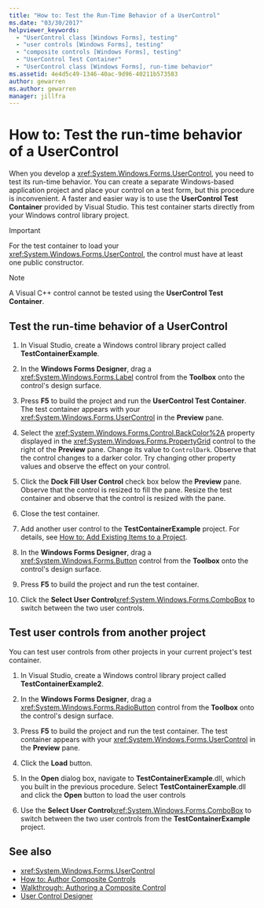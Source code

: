 ```yaml
---
title: "How to: Test the Run-Time Behavior of a UserControl"
ms.date: "03/30/2017"
helpviewer_keywords:
  - "UserControl class [Windows Forms], testing"
  - "user controls [Windows Forms], testing"
  - "composite controls [Windows Forms], testing"
  - "UserControl Test Container"
  - "UserControl class [Windows Forms], run-time behavior"
ms.assetid: 4e4d5c49-1346-40ac-9d96-40211b573583
author: gewarren
ms.author: gewarren
manager: jillfra
---
```

# How to: Test the run-time behavior of a UserControl

When you develop a <xref:System.Windows.Forms.UserControl>, you need to test its run-time behavior. You can create a separate Windows-based application project and place your control on a test form, but this procedure is inconvenient. A faster and easier way is to use the **UserControl Test Container** provided by Visual Studio. This test container starts directly from your Windows control library project.

> [!IMPORTANT]
> For the test container to load your <xref:System.Windows.Forms.UserControl>, the control must have at least one public constructor.

> [!NOTE]
> A Visual C++ control cannot be tested using the **UserControl Test Container**.

## Test the run-time behavior of a UserControl

1. In Visual Studio, create a Windows control library project called **TestContainerExample**.

2. In the **Windows Forms Designer**, drag a <xref:System.Windows.Forms.Label> control from the **Toolbox** onto the control's design surface.

3. Press **F5** to build the project and run the **UserControl Test Container**. The test container appears with your <xref:System.Windows.Forms.UserControl> in the **Preview** pane.

4. Select the <xref:System.Windows.Forms.Control.BackColor%2A> property displayed in the <xref:System.Windows.Forms.PropertyGrid> control to the right of the **Preview** pane. Change its value to `ControlDark`. Observe that the control changes to a darker color. Try changing other property values and observe the effect on your control.

5. Click the **Dock Fill User Control** check box below the **Preview** pane. Observe that the control is resized to fill the pane. Resize the test container and observe that the control is resized with the pane.

6. Close the test container.

7. Add another user control to the **TestContainerExample** project. For details, see [How to: Add Existing Items to a Project](https://docs.microsoft.com/previous-versions/visualstudio/visual-studio-2010/9f4t9t92(v=vs.100)).

8. In the **Windows Forms Designer**, drag a <xref:System.Windows.Forms.Button> control from the **Toolbox** onto the control's design surface.

9. Press **F5** to build the project and run the test container.

10. Click the **Select User Control**<xref:System.Windows.Forms.ComboBox> to switch between the two user controls.

## Test user controls from another project

You can test user controls from other projects in your current project's test container.

1. In Visual Studio, create a Windows control library project called **TestContainerExample2**.

2. In the **Windows Forms Designer**, drag a <xref:System.Windows.Forms.RadioButton> control from the **Toolbox** onto the control's design surface.

3. Press **F5** to build the project and run the test container. The test container appears with your <xref:System.Windows.Forms.UserControl> in the **Preview** pane.

4. Click the **Load** button.

5. In the **Open** dialog box, navigate to **TestContainerExample**.dll, which you built in the previous procedure. Select **TestContainerExample**.dll and click the **Open** button to load the user controls

6. Use the **Select User Control**<xref:System.Windows.Forms.ComboBox> to switch between the two user controls from the **TestContainerExample** project.

## See also

- <xref:System.Windows.Forms.UserControl>
- [How to: Author Composite Controls](how-to-author-composite-controls.md)
- [Walkthrough: Authoring a Composite Control](walkthrough-authoring-a-composite-control-with-visual-csharp.md)
- [User Control Designer](https://docs.microsoft.com/previous-versions/visualstudio/visual-studio-2010/183c3hth(v=vs.100))
